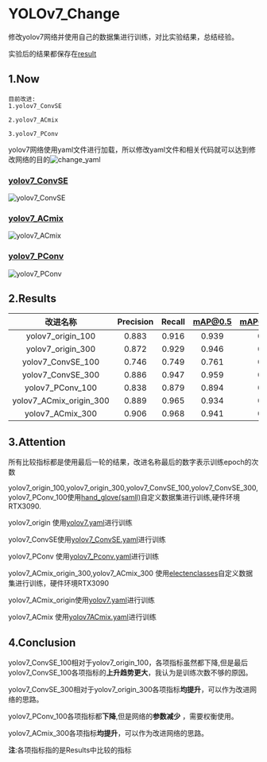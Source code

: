 # YOLOv7_Change
修改yolov7网络并使用自己的数据集进行训练，对比实验结果，总结经验。

实验后的结果都保存在[result](https://github.com/maple0leaves/YOLOv7_Change/tree/master/results)

## 1.Now 

```
目前改进:
1.yolov7_ConvSE

2.yolov7_ACmix

3.yolov7_PConv
```

yolov7网络使用yaml文件进行加载，所以修改yaml文件和相关代码就可以达到修改网络的目的![change_yaml](https://github.com/maple0leaves/YOLOv7_Change/blob/master/images/change_yaml.png)

### [yolov7_ConvSE](https://github.com/maple0leaves/YOLOv7_Change/blob/master/cfg/training/yolov7_ConvSE.yaml)
![yolov7_ConvSE](https://github.com/maple0leaves/YOLOv7_Change/blob/master/images/ConvSE.png)
### [yolov7_ACmix](https://github.com/maple0leaves/YOLOv7_Change/blob/master/cfg/training/yolov7ACmix.yaml)
![yolov7_ACmix](https://github.com/maple0leaves/YOLOv7_Change/blob/master/images/ACmix.png)
### [yolov7_PConv](https://github.com/maple0leaves/YOLOv7_Change/blob/master/cfg/training/yolov7_Pconv.yaml)
![yolov7_PConv](https://github.com/maple0leaves/YOLOv7_Change/blob/master/images/PConv.png)
## 2.Results 
|        改进名称         | Precision | Recall | mAP@0.5 | mAP@0.5:0.95 |
| :---------------------: | :-------: | :----: | :-----: | :----------: |
|    yolov7_origin_100    |   0.883   | 0.916  |  0.939  |    0.527     |
|    yolov7_origin_300    |   0.872   | 0.929  |  0.946  |    0.542     |
|    yolov7_ConvSE_100    |   0.746   | 0.749  |  0.761  |    0.373     |
|    yolov7_ConvSE_300    |   0.886   | 0.947  |  0.959  |    0.565     |
|    yolov7_PConv_100     |   0.838   | 0.879  |  0.894  |    0.468     |
| yolov7_ACmix_origin_300 |   0.889   | 0.965  |  0.934  |    0.541     |
|    yolov7_ACmix_300     |   0.906   | 0.968  |  0.941  |    0.556     |

## 3.Attention

所有比较指标都是使用最后一轮的结果，改进名称最后的数字表示训练epoch的次数

yolov7_origin_100,yolov7_origin_300,yolov7_ConvSE_100,yolov7_ConvSE_300,yolov7_PConv_100使用[hand_glove(samll)](https://github.com/maple0leaves/YOLOv7_Change/tree/master/ourdata)自定义数据集进行训练,硬件环境RTX3090.

yolov7_origin 使用[yolov7.yaml](https://github.com/maple0leaves/YOLOv7_Change/blob/master/cfg/training/yolov7.yaml)进行训练

yolov7_ConvSE使用[yolov7_ConvSE.yaml](https://github.com/maple0leaves/YOLOv7_Change/blob/master/cfg/training/yolov7_ConvSE.yaml)进行训练

yolov7_PConv 使用[yolov7_Pconv.yaml](https://github.com/maple0leaves/YOLOv7_Change/blob/master/cfg/training/yolov7_Pconv.yaml)进行训练

yolov7_ACmix_origin_300,yolov7_ACmix_300 使用[electenclasses](https://github.com/maple0leaves/YOLOv7_Change/tree/master/ourdata)自定义数据集进行训练，硬件环境RTX3090

yolov7_ACmix_origin使用[yolov7.yaml](https://github.com/maple0leaves/YOLOv7_Change/blob/master/cfg/training/yolov7.yaml)进行训练

yolov7_ACmix 使用[yolov7ACmix.yaml](https://github.com/maple0leaves/YOLOv7_Change/blob/master/cfg/training/yolov7ACmix.yaml)进行训练

## 4.Conclusion

yolov7_ConvSE_100相对于yolov7_origin_100，各项指标虽然都下降,但是最后yolov7_ConvSE_100各项指标的**上升趋势更大**，我认为是训练次数不够的原因。

yolov7_ConvSE_300相对于yolov7_origin_300各项指标**均提升**，可以作为改进网络的思路。

yolov7_PConv_100各项指标都**下降**,但是网络的**参数减少** ，需要权衡使用。

yolov7_ACmix_300各项指标**均提升**，可以作为改进网络的思路。

**注**:各项指标指的是Results中比较的指标
